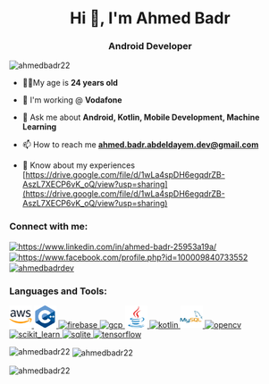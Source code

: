 <h1 align="center">Hi 👋, I'm Ahmed Badr</h1>
<h3 align="center">Android Developer</h3>

<p align="left"> <img src="https://komarev.com/ghpvc/?username=ahmedbadr22&label=Profile%20views&color=0e75b6&style=flat" alt="ahmedbadr22" /> </p>

- 🧍🏻My age is **24 years old**

- 🏢 I'm working @ **Vodafone**

- 💬 Ask me about **Android, Kotlin, Mobile Development, Machine Learning**

- 📫 How to reach me **ahmed.badr.abdeldayem.dev@gmail.com**

- 📄 Know about my experiences [https://drive.google.com/file/d/1wLa4spDH6egqdrZB-AszL7XECP6vK_oQ/view?usp=sharing](https://drive.google.com/file/d/1wLa4spDH6egqdrZB-AszL7XECP6vK_oQ/view?usp=sharing)

<h3 align="left">Connect with me:</h3>
<p align="left">
<a href="https://linkedin.com/in/https://www.linkedin.com/in/ahmed-badr-25953a19a/" target="blank"><img align="center" src="https://raw.githubusercontent.com/rahuldkjain/github-profile-readme-generator/master/src/images/icons/Social/linked-in-alt.svg" alt="https://www.linkedin.com/in/ahmed-badr-25953a19a/" height="30" width="40" /></a>
<a href="https://fb.com/https://www.facebook.com/profile.php?id=100009840733552" target="blank"><img align="center" src="https://raw.githubusercontent.com/rahuldkjain/github-profile-readme-generator/master/src/images/icons/Social/facebook.svg" alt="https://www.facebook.com/profile.php?id=100009840733552" height="30" width="40" /></a>
<a href="https://www.leetcode.com/ahmedbadrdev" target="blank"><img align="center" src="https://raw.githubusercontent.com/rahuldkjain/github-profile-readme-generator/master/src/images/icons/Social/leet-code.svg" alt="ahmedbadrdev" height="30" width="40" /></a>
</p>

<h3 align="left">Languages and Tools:</h3>
<p align="left"> <a href="https://aws.amazon.com" target="_blank" rel="noreferrer"> <img src="https://raw.githubusercontent.com/devicons/devicon/master/icons/amazonwebservices/amazonwebservices-original-wordmark.svg" alt="aws" width="40" height="40"/> </a> <a href="https://www.w3schools.com/cpp/" target="_blank" rel="noreferrer"> <img src="https://raw.githubusercontent.com/devicons/devicon/master/icons/cplusplus/cplusplus-original.svg" alt="cplusplus" width="40" height="40"/> </a> <a href="https://firebase.google.com/" target="_blank" rel="noreferrer"> <img src="https://www.vectorlogo.zone/logos/firebase/firebase-icon.svg" alt="firebase" width="40" height="40"/> </a> <a href="https://cloud.google.com" target="_blank" rel="noreferrer"> <img src="https://www.vectorlogo.zone/logos/google_cloud/google_cloud-icon.svg" alt="gcp" width="40" height="40"/> </a> <a href="https://www.java.com" target="_blank" rel="noreferrer"> <img src="https://raw.githubusercontent.com/devicons/devicon/master/icons/java/java-original.svg" alt="java" width="40" height="40"/> </a> <a href="https://kotlinlang.org" target="_blank" rel="noreferrer"> <img src="https://www.vectorlogo.zone/logos/kotlinlang/kotlinlang-icon.svg" alt="kotlin" width="40" height="40"/> </a> <a href="https://www.mysql.com/" target="_blank" rel="noreferrer"> <img src="https://raw.githubusercontent.com/devicons/devicon/master/icons/mysql/mysql-original-wordmark.svg" alt="mysql" width="40" height="40"/> </a> <a href="https://opencv.org/" target="_blank" rel="noreferrer"> <img src="https://www.vectorlogo.zone/logos/opencv/opencv-icon.svg" alt="opencv" width="40" height="40"/> </a> <a href="https://scikit-learn.org/" target="_blank" rel="noreferrer"> <img src="https://upload.wikimedia.org/wikipedia/commons/0/05/Scikit_learn_logo_small.svg" alt="scikit_learn" width="40" height="40"/> </a> <a href="https://www.sqlite.org/" target="_blank" rel="noreferrer"> <img src="https://www.vectorlogo.zone/logos/sqlite/sqlite-icon.svg" alt="sqlite" width="40" height="40"/> </a> <a href="https://www.tensorflow.org" target="_blank" rel="noreferrer"> <img src="https://www.vectorlogo.zone/logos/tensorflow/tensorflow-icon.svg" alt="tensorflow" width="40" height="40"/> </a> </p>

<p><img align="left" src="https://github-readme-stats.vercel.app/api/top-langs?username=ahmedbadr22&show_icons=true&locale=en&layout=compact" alt="ahmedbadr22" /></p>

<p>&nbsp;<img align="center" src="https://github-readme-stats.vercel.app/api?username=ahmedbadr22&show_icons=true&locale=en" alt="ahmedbadr22" /></p>

<p><img align="center" src="https://github-readme-streak-stats.herokuapp.com/?user=ahmedbadr22&" alt="ahmedbadr22" /></p>
